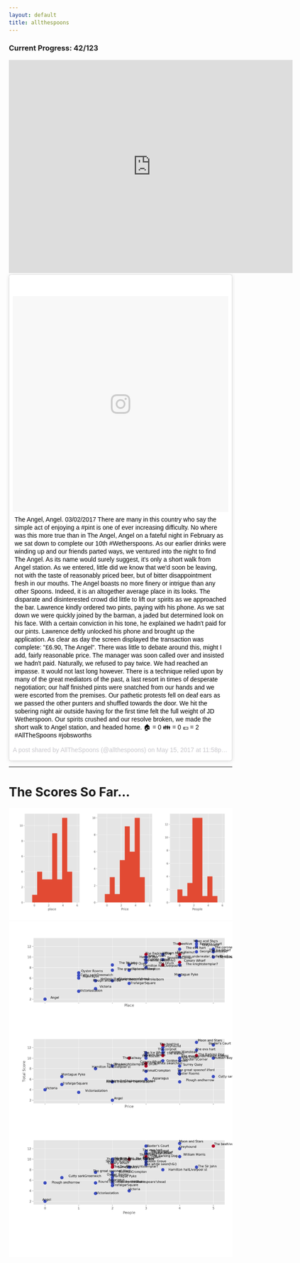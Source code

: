 ```yaml
---
layout: default
title: allthespoons
---
```


### Current Progress: 42/123

<iframe src="https://www.google.com/maps/d/embed?mid=1QO-IFj3aw1_g-D_e2WYLia6zK64" width="640" height="480" frameborder="0" style="border:0" allowfullscreen></iframe>

<blockquote class="instagram-media" data-instgrm-captioned data-instgrm-version="7" style=" background:#FFF; border:0; border-radius:3px; box-shadow:0 0 1px 0 rgba(0,0,0,0.5),0 1px 10px 0 rgba(0,0,0,0.15); margin: 1px; max-width:658px; padding:0; width:99.375%; width:-webkit-calc(100% - 2px); width:calc(100% - 2px);"><div style="padding:8px;"> <div style=" background:#F8F8F8; line-height:0; margin-top:40px; padding:50.0% 0; text-align:center; width:100%;"> <div style=" background:url(data:image/png;base64,iVBORw0KGgoAAAANSUhEUgAAACwAAAAsCAMAAAApWqozAAAABGdBTUEAALGPC/xhBQAAAAFzUkdCAK7OHOkAAAAMUExURczMzPf399fX1+bm5mzY9AMAAADiSURBVDjLvZXbEsMgCES5/P8/t9FuRVCRmU73JWlzosgSIIZURCjo/ad+EQJJB4Hv8BFt+IDpQoCx1wjOSBFhh2XssxEIYn3ulI/6MNReE07UIWJEv8UEOWDS88LY97kqyTliJKKtuYBbruAyVh5wOHiXmpi5we58Ek028czwyuQdLKPG1Bkb4NnM+VeAnfHqn1k4+GPT6uGQcvu2h2OVuIf/gWUFyy8OWEpdyZSa3aVCqpVoVvzZZ2VTnn2wU8qzVjDDetO90GSy9mVLqtgYSy231MxrY6I2gGqjrTY0L8fxCxfCBbhWrsYYAAAAAElFTkSuQmCC); display:block; height:44px; margin:0 auto -44px; position:relative; top:-22px; width:44px;"></div></div> <p style=" margin:8px 0 0 0; padding:0 4px;"> <a href="https://www.instagram.com/p/BUJN3iPjrFs/" style=" color:#000; font-family:Arial,sans-serif; font-size:14px; font-style:normal; font-weight:normal; line-height:17px; text-decoration:none; word-wrap:break-word;" target="_blank">The Angel, Angel. 03/02/2017 There are many in this country who say the simple act of enjoying a #pint is one of ever increasing difficulty. No where was this more true than in The Angel, Angel on a fateful night in February as we sat down to complete our 10th #Wetherspoons. As our earlier drinks were winding up and our friends parted ways, we ventured into the night to find The Angel. As its name would surely suggest, it&#39;s only a short walk from Angel station. As we entered, little did we know that we&#39;d soon be leaving, not with the taste of reasonably priced beer, but of bitter disappointment fresh in our mouths. The Angel boasts no more finery or intrigue than any other Spoons. Indeed, it is an altogether average place in its looks. The disparate and disinterested crowd did little to lift our spirits as we approached the bar. Lawrence kindly ordered two pints, paying with his phone. As we sat down we were quickly joined by the barman, a jaded but determined look on his face. With a certain conviction in his tone, he explained we hadn&#39;t paid for our pints. Lawrence deftly unlocked his phone and brought up the application. As clear as day the screen displayed the transaction was complete: &#34;£6.90, The Angel&#34;. There was little to debate around this, might I add, fairly reasonable price. The manager was soon called over and insisted we hadn&#39;t paid. Naturally, we refused to pay twice. We had reached an impasse. It would not last long however. There is a technique relied upon by many of the great mediators of the past, a last resort in times of desperate negotiation; our half finished pints were snatched from our hands and we were escorted from the premises. Our pathetic protests fell on deaf ears as we passed the other punters and shuffled towards the door. We hit the sobering night air outside having for the first time felt the full weight of JD Wetherspoon. Our spirits crushed and our resolve broken, we made the short walk to Angel station, and headed home. 🏠 = 0 👪 = 0 💷 =  2 #AllTheSpoons  #jobsworths</a></p> <p style=" color:#c9c8cd; font-family:Arial,sans-serif; font-size:14px; line-height:17px; margin-bottom:0; margin-top:8px; overflow:hidden; padding:8px 0 7px; text-align:center; text-overflow:ellipsis; white-space:nowrap;">A post shared by AllTheSpoons (@allthespoons) on <time style=" font-family:Arial,sans-serif; font-size:14px; line-height:17px;" datetime="2017-05-16T06:58:28+00:00">May 15, 2017 at 11:58pm PDT</time></p></div></blockquote>
<script async defer src="//platform.instagram.com/en_US/embeds.js"></script>

___
 
 

# The Scores So Far...
![](https://raw.githubusercontent.com/allthespoons/allthespoons/master/graphics/dist.png)
![](https://raw.githubusercontent.com/allthespoons/allthespoons/master/graphics/scores.png)
